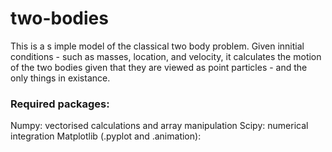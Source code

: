 # two-bodies
This is a s imple model of the classical two body problem. Given innitial conditions - such as masses, location, and  velocity, it calculates the motion of the two bodies given that they are viewed as point particles - and the only things in existance. 

### Required packages: 
Numpy: vectorised calculations and array manipulation
Scipy: numerical integration 
Matplotlib (.pyplot and .animation): 